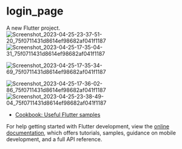 # login_page

A new Flutter project.![Screenshot_2023-04-25-23-37-51-20_75f0711431d8614ef98682af041f1187](https://user-images.githubusercontent.com/89205025/234365445-a49b01d4-ed11-4915-a04b-d9417018fd49.jpg)  ![Screenshot_2023-04-25-17-35-04-31_75f0711431d8614ef98682af041f1187](https://user-images.githubusercontent.com/89205025/234366154-03efa7ea-739f-49ba-b31c-4794f8e98f95.jpg)


![Screenshot_2023-04-25-17-35-34-69_75f0711431d8614ef98682af041f1187](https://user-images.githubusercontent.com/89205025/234366218-a4f35660-c46d-483d-aaa5-94b2ee52853f.jpg)

![Screenshot_2023-04-25-17-36-02-86_75f0711431d8614ef98682af041f1187](https://user-images.githubusercontent.com/89205025/234366323-75951854-65d1-4da0-8c19-590a56bf6c8b.jpg)![Screenshot_2023-04-25-23-38-49-04_75f0711431d8614ef98682af041f1187](https://user-images.githubusercontent.com/89205025/234366371-5393759d-1b8c-46e4-972c-b598e15e3025.jpg)

- [Cookbook: Useful Flutter samples](https://docs.flutter.dev/cookbook)

For help getting started with Flutter development, view the
[online documentation](https://docs.flutter.dev/), which offers tutorials,
samples, guidance on mobile development, and a full API reference.
